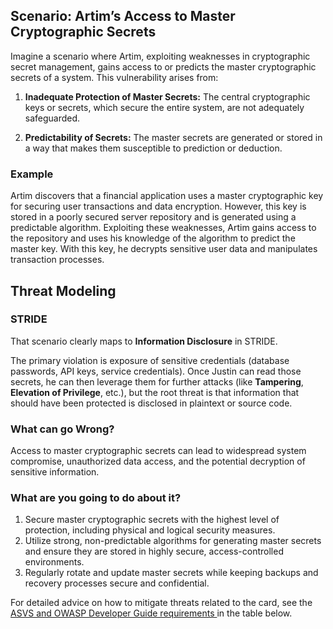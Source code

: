 ## Scenario: Artim’s Access to Master Cryptographic Secrets

Imagine a scenario where Artim, exploiting weaknesses in cryptographic secret management, gains access to or predicts the master cryptographic secrets of a system. This vulnerability arises from:

1. **Inadequate Protection of Master Secrets:** The central cryptographic keys or secrets, which secure the entire system, are not adequately safeguarded.

2. **Predictability of Secrets:** The master secrets are generated or stored in a way that makes them susceptible to prediction or deduction.

### Example

Artim discovers that a financial application uses a master cryptographic key for securing user transactions and data encryption. However, this key is stored in a poorly secured server repository and is generated using a predictable algorithm. Exploiting these weaknesses, Artim gains access to the repository and uses his knowledge of the algorithm to predict the master key. With this key, he decrypts sensitive user data and manipulates transaction processes.

## Threat Modeling

### STRIDE

That scenario clearly maps to **Information Disclosure** in STRIDE.

The primary violation is exposure of sensitive credentials (database passwords, API keys, service credentials).
Once Justin can read those secrets, he can then leverage them for further attacks (like **Tampering**, **Elevation of Privilege**, etc.), but the root threat is that information that should have been protected is disclosed in plaintext or source code.

### What can go Wrong?

Access to master cryptographic secrets can lead to widespread system compromise, unauthorized data access, and the potential decryption of sensitive information.

### What are you going to do about it?

1. Secure master cryptographic secrets with the highest level of protection, including physical and logical security measures.
2. Utilize strong, non-predictable algorithms for generating master secrets and ensure they are stored in highly secure, access-controlled environments.
3. Regularly rotate and update master secrets while keeping backups and recovery processes secure and confidential.

For detailed advice on how to mitigate threats related to the card, see the [ASVS and OWASP Developer Guide requirements ](#mapping 'ASVS and OWASP Developer Guide requirements [internal]') in the table below.
